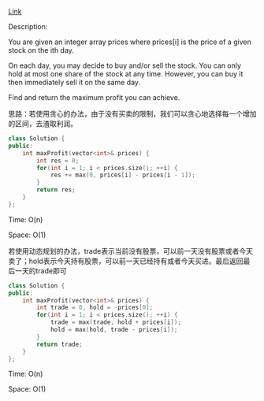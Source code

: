 [Link](https://leetcode.cn/problems/best-time-to-buy-and-sell-stock-ii/description/)

Description:

You are given an integer array prices where prices[i] is the price of a given stock on the ith day.

On each day, you may decide to buy and/or sell the stock. You can only hold at most one share of the stock at any time. However, you can buy it then immediately sell it on the same day.

Find and return the maximum profit you can achieve.

思路：若使用贪心的办法，由于没有买卖的限制，我们可以贪心地选择每一个增加的区间，去渣取利润。

```c++
class Solution {
public:
    int maxProfit(vector<int>& prices) {
        int res = 0;
        for(int i = 1; i < prices.size(); ++i) {
            res += max(0, prices[i] - prices[i - 1]);
        }
        return res;
    }
};
```

Time: O(n)

Space: O(1)

若使用动态规划的办法，trade表示当前没有股票，可以前一天没有股票或者今天卖了；hold表示今天持有股票，可以前一天已经持有或者今天买进。最后返回最后一天的trade即可

```c++
class Solution {
public:
    int maxProfit(vector<int>& prices) {
        int trade = 0, hold = -prices[0];
        for(int i = 1; i < prices.size(); ++i) {
            trade = max(trade, hold + prices[i]);
            hold = max(hold, trade - prices[i]);
        }
        return trade;
    }
};
```

Time: O(n)

Space: O(1)
